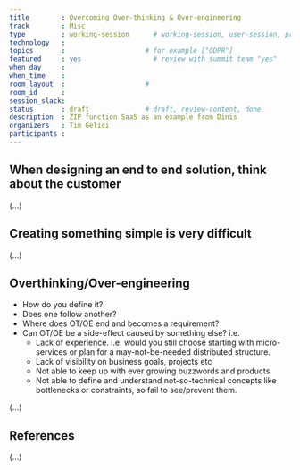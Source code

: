 ```yaml
---
title        : Overcoming Over-thinking & Over-engineering
track        : Misc
type         : working-session      # working-session, user-session, product-session
technology   :
topics       :                    # for example ["GDPR"]
featured     : yes                  # review with summit team "yes"
when_day     :
when_time    :
room_layout  :                    #
room_id      :
session_slack: 
status       : draft              # draft, review-content, done
description  : ZIP function SaaS as an example from Dinis
organizers   : Tim Gelici
participants :
---
```



## When designing an end to end solution, think about the customer

(...)

## Creating something simple is very difficult

(...)

## Overthinking/Over-engineering
* How do you define it?
* Does one follow another?
* Where does OT/OE end and becomes a requirement?
* Can OT/OE be a side-effect caused by something else? 
i.e.
	* Lack of experience. i.e. would you still choose starting with micro-services or plan for a may-not-be-needed distributed structure.
	* Lack of visibility on business goals, projects etc
	* Not able to keep up with ever growing buzzwords and products
	* Not able to define and understand not-so-technical concepts like bottlenecks or constraints, so fail to see/prevent them.

(...)

## References

(...)

